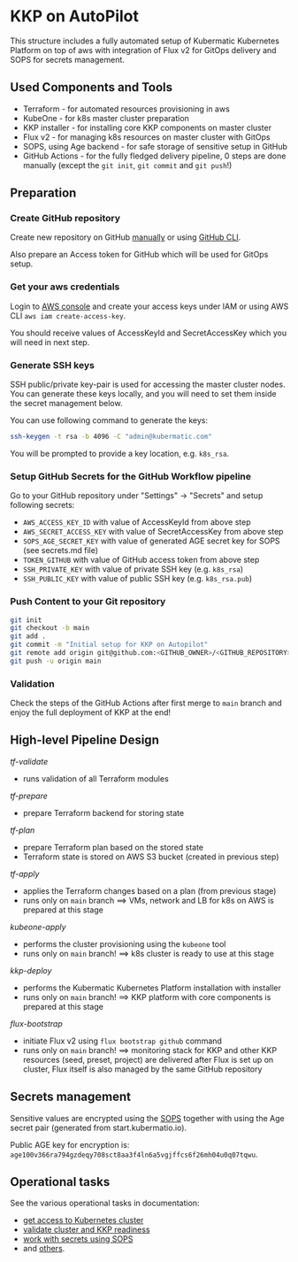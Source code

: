 # KKP on AutoPilot

This structure includes a fully automated setup of Kubermatic Kubernetes Platform
on top of aws with integration of Flux v2 for GitOps delivery and SOPS for secrets management.

## Used Components and Tools

 * Terraform - for automated resources provisioning in aws
 * KubeOne - for k8s master cluster preparation
 * KKP installer - for installing core KKP components on master cluster
 * Flux v2 - for managing k8s resources on master cluster with GitOps
 * SOPS, using Age backend - for safe storage of sensitive setup in GitHub
 * GitHub Actions - for the fully fledged delivery pipeline, 0 steps are done manually
   (except the `git init`, `git commit` and `git push`!)

## Preparation
### Create GitHub repository
Create new repository on GitHub [manually](https://docs.github.com/en/get-started/quickstart/create-a-repo)
or using [GitHub CLI](https://cli.github.com/manual/gh_repo_create).

Also prepare an Access token for GitHub which will be used for GitOps setup.

### Get your aws credentials
Login to [AWS console](https://console.aws.amazon.com/console) and create your access keys under IAM or using
AWS CLI `aws iam create-access-key`.

You should receive values of AccessKeyId and SecretAccessKey which you will need in next step.

### Generate SSH keys

SSH public/private key-pair is used for accessing the master cluster nodes. You can generate these keys locally,
and you will need to set them inside the secret management below.

You can use following command to generate the keys:

```bash
ssh-keygen -t rsa -b 4096 -C "admin@kubermatic.com"
```

You will be prompted to provide a key location, e.g. `k8s_rsa`.
### Setup GitHub Secrets for the GitHub Workflow pipeline

Go to your GitHub repository under "Settings" -> "Secrets" and setup following secrets:
 * `AWS_ACCESS_KEY_ID` with value of AccessKeyId from above step
 * `AWS_SECRET_ACCESS_KEY` with value of SecretAccessKey from above step
 * `SOPS_AGE_SECRET_KEY` with value of generated AGE secret key for SOPS (see secrets.md file)
 * `TOKEN_GITHUB` with value of GitHub access token from above step
 * `SSH_PRIVATE_KEY` with value of private SSH key (e.g. `k8s_rsa`)
 * `SSH_PUBLIC_KEY` with value of public SSH key (e.g. `k8s_rsa.pub`)

### Push Content to your Git repository

```bash
git init
git checkout -b main
git add .
git commit -m "Initial setup for KKP on Autopilot"
git remote add origin git@github.com:<GITHUB_OWNER>/<GITHUB_REPOSITORY>
git push -u origin main
```


### Validation
Check the steps of the GitHub Actions after first merge to `main` branch and enjoy the full deployment of KKP at the end!

## High-level Pipeline Design

*tf-validate*
* runs validation of all Terraform modules

*tf-prepare*
* prepare Terraform backend for storing state

*tf-plan*
* prepare Terraform plan based on the stored state
* Terraform state is stored on AWS S3 bucket (created in previous step)

*tf-apply*
* applies the Terraform changes based on a plan (from previous stage)
* runs only on `main` branch
==> VMs, network and LB for k8s on AWS is prepared at this stage

*kubeone-apply*
* performs the cluster provisioning using the `kubeone` tool
* runs only on `main` branch!
==> k8s cluster is ready to use at this stage

*kkp-deploy*
* performs the Kubermatic Kubernetes Platform installation with installer
* runs only on `main` branch!
==> KKP platform with core components is prepared at this stage

*flux-bootstrap*
* initiate Flux v2 using `flux bootstrap github` command
* runs only on `main` branch!
==> monitoring stack for KKP and other KKP resources (seed, preset, project) are delivered after Flux is set up on cluster,
Flux itself is also managed by the same GitHub repository

## Secrets management

Sensitive values are encrypted using the [SOPS](https://fluxcd.io/docs/guides/mozilla-sops/)
together with using the Age secret pair (generated from start.kubermatio.io).

Public AGE key for encryption is: `age100v366ra794gzdeqy708sct8aa3f4ln6a5vgjffcs6f26mh04u0q07tqwu`.

## Operational tasks

See the various operational tasks in documentation:
 * [get access to Kubernetes cluster](https://docs.kubermatic.com/kubermatic/master/startio/cheat_sheets/access_to_cluster/)
 * [validate cluster and KKP readiness](https://docs.kubermatic.com/kubermatic/master/startio/cheat_sheets/validate_cluster_health/)
 * [work with secrets using SOPS](https://docs.kubermatic.com/kubermatic/master/startio/cheat_sheets/work_with_secrets/)
 * and [others](https://docs.kubermatic.com/kubermatic/master/startio/cheat_sheets/).
